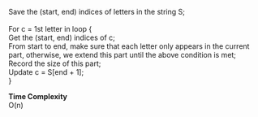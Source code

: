 
Save the (start, end) indices of letters in the string S; <br />
<br />
For c = 1st letter in loop { <br />
Get the (start, end) indices of c; <br />
From start to end, make sure that each letter only appears in the current part, otherwise, we extend this part until the above condition is met; <br />
Record the size of this part; <br />
Update c = S[end + 1]; <br />
}

**Time Complexity** <br />
O(n)
